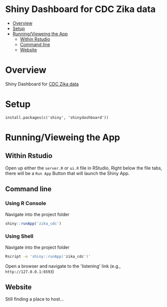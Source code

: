 Shiny Dashboard for CDC Zika data
================

-   [Overview](#overview)
-   [Setup](#setup)
-   [Running/Vieweing the App](#runningvieweing-the-app)
    -   [Within Rstudio](#within-rstudio)
    -   [Command line](#command-line)
    -   [Website](#website)

Overview
========

Shiny Dashboard for [CDC Zika data](https://github.com/cdcepi/zika)

Setup
=====

`install.packages(c('shiny', 'shinydashboard'))`

Running/Vieweing the App
========================

Within Rstudio
--------------

Open up either the `server.R` or `ui.R` file in RStudio, Right below the file tabs, there will be a `Run App` Button that will launch the Shiny App.

Command line
------------

### Using R Console

Navigate into the project folder

``` r
shiny::runApp('zika_cdc')
```

### Using Shell

Navigate into the project folder

``` bash
Rscript -e 'shiny::runApp('zika_cdc')'
```

Open a browser and navigate to the 'listening' link (e.g., `http://127.0.0.1:6593`)

Website
-------

Still finding a place to host...
